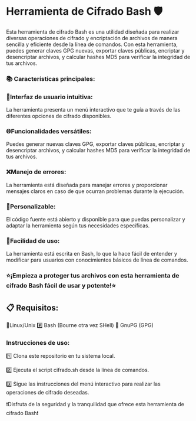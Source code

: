 # Herramienta de Cifrado Bash 🛡️

Esta herramienta de cifrado Bash es una utilidad diseñada para realizar diversas operaciones de cifrado y encriptación de archivos de manera sencilla y eficiente desde la línea de comandos. Con esta herramienta, puedes generar claves GPG nuevas, exportar claves públicas, encriptar y desencriptar archivos, y calcular hashes MD5 para verificar la integridad de tus archivos.

### 📚 Características principales:
### 🚦**Interfaz de usuario intuitiva:**
La herramienta presenta un menú interactivo que te guía a través de las diferentes opciones de cifrado disponibles.
### 🌐**Funcionalidades versátiles:**
Puedes generar nuevas claves GPG, exportar claves públicas, encriptar y desencriptar archivos, y calcular hashes MD5 para verificar la integridad de tus archivos.

### ❌**Manejo de errores:** 
La herramienta está diseñada para manejar errores y proporcionar mensajes claros en caso de que ocurran problemas durante la ejecución.

### 🔄**Personalizable:**
El código fuente está abierto y disponible para que puedas personalizar y adaptar la herramienta según tus necesidades específicas.

### 🎯**Facilidad de uso:**
La herramienta está escrita en Bash, lo que la hace fácil de entender y modificar para usuarios con conocimientos básicos de línea de comandos.

### ⭐**¡Empieza a proteger tus archivos con esta herramienta de cifrado Bash fácil de usar y potente!**⭐

## 📋 Requisitos:
🐧Linux/Unix
#️⃣ Bash (Bourne otra vez SHell)
💾 GnuPG (GPG)

### Instrucciones de uso:
1️⃣ Clona este repositorio en tu sistema local.

2️⃣ Ejecuta el script cifrado.sh desde la línea de comandos.

3️⃣ Sigue las instrucciones del menú interactivo para realizar las operaciones de cifrado deseadas.

❗️Disfruta de la seguridad y la tranquilidad que ofrece esta herramienta de cifrado Bash❗️
